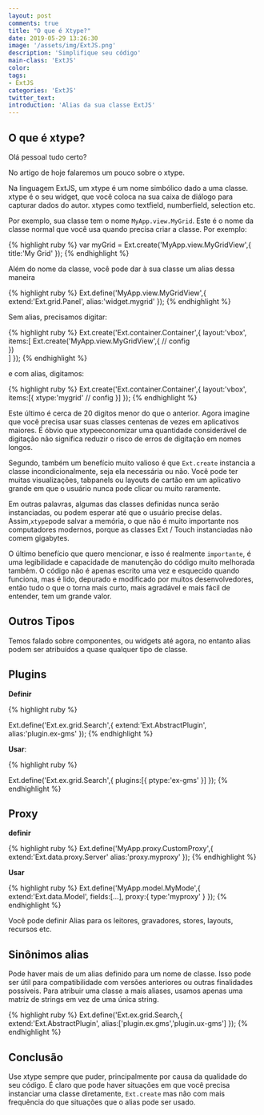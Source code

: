 ```yaml
---
layout: post
comments: true
title: "O que é Xtype?"
date: 2019-05-29 13:26:30
image: '/assets/img/ExtJS.png'
description: 'Simplifique seu código'
main-class: 'ExtJS'
color:
tags: 
- ExtJS
categories: 'ExtJS'
twitter_text:
introduction: 'Alias da sua classe ExtJS'
---
```


## O que é xtype?

Olá pessoal tudo certo?

No artigo de hoje falaremos um pouco sobre o xtype.

Na linguagem ExtJS, um xtype é um nome simbólico dado a uma classe. xtype é o seu widget, que você coloca na sua caixa de diálogo para capturar dados do autor. xtypes como textfield, numberfield, selection etc.

Por exemplo, sua classe tem o nome `MyApp.view.MyGrid`. Este é o nome da classe normal que você usa quando precisa criar a classe. Por exemplo:

{% highlight ruby %}
var myGrid = Ext.create('MyApp.view.MyGridView',{
   title:'My Grid' 
});
{% endhighlight %}

Além do nome da classe, você pode dar à sua classe um alias dessa maneira

{% highlight ruby %}
Ext.define('MyApp.view.MyGridView',{
     extend:'Ext.grid.Panel',
     alias:'widget.mygrid'
});
{% endhighlight %}

Sem alias, precisamos digitar:

{% highlight ruby %}
Ext.create('Ext.container.Container',{
     layout:'vbox', 
     items:[
        Ext.create('MyApp.view.MyGridView',{
            // config            
        })   
    ]
});
{% endhighlight %}

e com alias, digitamos:

{% highlight ruby %}
Ext.create('Ext.container.Container',{
     layout:'vbox',
     items:[{
        xtype:'mygrid'
        // config
    }]
});
{% endhighlight %}

Este último é cerca de 20 digítos menor do que o anterior. Agora imagine que você precisa usar suas classes centenas de vezes em aplicativos maiores. É óbvio que xtypeeconomizar uma quantidade considerável de digitação não significa reduzir o risco de erros de digitação em nomes longos.

Segundo, também um benefício muito valioso é que `Ext.create` instancia a classe incondicionalmente, seja ela necessária ou não. Você pode ter muitas visualizações, tabpanels ou layouts de cartão em um aplicativo grande em que o usuário nunca pode clicar ou muito raramente.

Em outras palavras, algumas das classes definidas nunca serão instanciadas, ou podem esperar até que o usuário precise delas. Assim,`xtype`pode salvar a memória, o que não é muito importante nos computadores modernos, porque as classes Ext / Touch instanciadas não comem gigabytes.

O último benefício que quero mencionar, e isso é realmente `importante`, é uma legibilidade e capacidade de manutenção do código muito melhorada também. O código não é apenas escrito uma vez e esquecido quando funciona, mas é lido, depurado e modificado por muitos desenvolvedores, então tudo o que o torna mais curto, mais agradável e mais fácil de entender, tem um grande valor.

## Outros Tipos

Temos falado sobre componentes, ou widgets até agora, no entanto alias podem ser atribuídos a quase qualquer tipo de classe.

## Plugins

**Definir**

{% highlight ruby %}
    
Ext.define('Ext.ex.grid.Search',{
     extend:'Ext.AbstractPlugin',
     alias:'plugin.ex-gms'
});
{% endhighlight %}

**Usar**:

{% highlight ruby %}
    
Ext.define('Ext.ex.grid.Search',{
     plugins:[{
        ptype:'ex-gms'
    }]
});
{% endhighlight %}

## Proxy

**definir**

{% highlight ruby %}
Ext.define('MyApp.proxy.CustomProxy',{
     extend:'Ext.data.proxy.Server'
     alias:'proxy.myproxy'
});
{% endhighlight %}

**Usar**

{% highlight ruby %}
Ext.define('MyApp.model.MyMode',{
     extend:'Ext.data.Model',
     fields:[...],
     proxy:{
        type:'myproxy'
    }
});
{% endhighlight %}

Você pode definir Alias para os leitores, gravadores, stores, layouts, recursos etc.

## Sinônimos alias

Pode haver mais de um alias definido para um nome de classe. Isso pode ser útil para compatibilidade com versões anteriores ou outras finalidades possíveis. Para atribuir uma classe a mais aliases, usamos apenas uma matriz de strings em vez de uma única string.

{% highlight ruby %}
Ext.define('Ext.ex.grid.Search,{
    extend:'Ext.AbstractPlugin',
    alias:['plugin.ex.gms','plugin.ux-gms']
});
{% endhighlight %}


## Conclusão

Use xtype sempre que puder, principalmente por causa da qualidade do seu código. É claro que pode haver situações em que você precisa instanciar uma classe diretamente, `Ext.create` mas não com mais frequência do que situações que o alias pode ser usado.